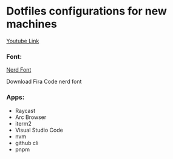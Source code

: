 # Dotfiles configurations for new machines

[Youtube Link](https://www.youtube.com/watch?v=GK7zLYAXdDs)

### Font:

[Nerd Font](https://www.nerdfonts.com/font-downloads)

Download Fira Code nerd font

### Apps:

- Raycast
- Arc Browser
- iterm2
- Visual Studio Code
- nvm
- github cli
- pnpm
